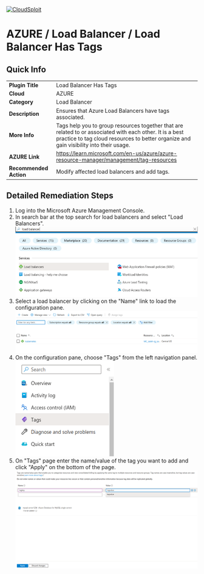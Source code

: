 
[![CloudSploit](https://cloudsploit.com/img/logo-new-big-text-100.png "CloudSploit")](https://cloudsploit.com)

# AZURE / Load Balancer / Load Balancer Has Tags

## Quick Info

| | |
|-|-|
| **Plugin Title** | Load Balancer Has Tags |
| **Cloud** | AZURE |
| **Category** | Load Balancer |
| **Description** | Ensures that Azure Load Balancers have tags associated. |
| **More Info** | Tags help you to group resources together that are related to or associated with each other. It is a best practice to tag cloud resources to better organize and gain visibility into their usage. |
| **AZURE Link** | https://learn.microsoft.com/en-us/azure/azure-resource-manager/management/tag-resources |
| **Recommended Action** | Modify affected load balancers and add tags. |

## Detailed Remediation Steps
1. Log into the Microsoft Azure Management Console.
2. In search bar at the top search for load balancers and select "Load Balancers". </br> <img src="/resources/azure/loadbalancer/lb-has-tags/step2.png"/>
3. Select a load balancer by clicking on the "Name" link to load the configuration pane.</br> <img src="/resources/azure/loadbalancer/lb-has-tags/step3.png"/>
4. On the configuration pane, choose "Tags" from the left navigation panel. </br>  <img src="/resources/azure/loadbalancer/lb-has-tags/step4.png"/>
5. On "Tags" page enter the name/value of the tag you want to add and click "Apply" on the bottom of the page. </br> <img src="/resources/azure/loadbalancer/lb-has-tags/step5.png"/>
